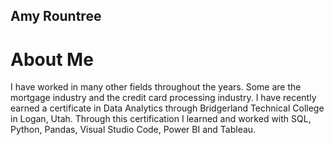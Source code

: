 ## Amy Rountree

# About Me

I have worked in many other fields throughout the years. Some are the mortgage industry and the credit card processing industry. I have recently earned a certificate in Data Analytics through Bridgerland Technical College in Logan, Utah. Through this certification I learned and worked with SQL, Python, Pandas, Visual Studio Code, Power BI and Tableau.
<!--
**amynrountree/amynrountree** is a ✨ _special_ ✨ repository because its `README.md` (this file) appears on your GitHub profile.

Here are some ideas to get you started:

- 🔭 I’m currently working on ...
- 🌱 I’m currently learning ...
- 👯 I’m looking to collaborate on ...
- 🤔 I’m looking for help with ...
- 💬 Ask me about ...
- 📫 How to reach me: ...
- 😄 Pronouns: ...
- ⚡ Fun fact: ...
-->
